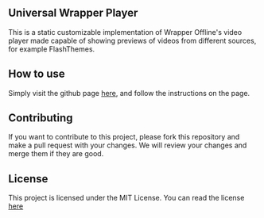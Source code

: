 ## Universal Wrapper Player
This is a static customizable implementation of Wrapper Offline's video player made capable of showing previews of videos from different sources, for example FlashThemes.

## How to use
Simply visit the github page [here](goexport.github.io), and follow the instructions on the page.

## Contributing
If you want to contribute to this project, please fork this repository and make a pull request with your changes. We will review your changes and merge them if they are good.

## License
This project is licensed under the MIT License. You can read the license [here](https://github.com/GoExport/Universal-Wrapper-Player/blob/master/LICENSE)